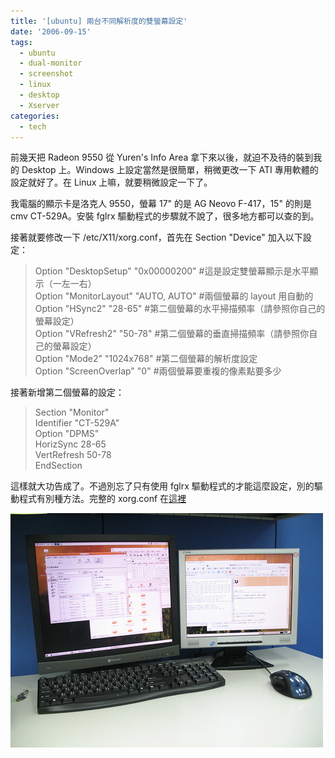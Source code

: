 ```yaml
---
title: '[ubuntu] 兩台不同解析度的雙螢幕設定'
date: '2006-09-15'
tags:
  - ubuntu
  - dual-monitor
  - screenshot
  - linux
  - desktop
  - Xserver
categories:
  - tech
---
```

前幾天把 Radeon 9550 從 Yuren's Info Area 拿下來以後，就迫不及待的裝到我的 Desktop 上。Windows 上設定當然是很簡單，稍微更改一下 ATI 專用軟體的設定就好了。在 Linux 上嘛，就要稍微設定一下了。  
  
我電腦的顯示卡是洛克人 9550，螢幕 17" 的是 AG Neovo F-417，15" 的則是 cmv CT-529A。安裝 fglrx 驅動程式的步驟就不說了，很多地方都可以查的到。  
  
接著就要修改一下 /etc/X11/xorg.conf，首先在 Section "Device" 加入以下設定：  

>   
> Option "DesktopSetup" "0x00000200" #這是設定雙螢幕顯示是水平顯示（一左一右）  
> Option "MonitorLayout" "AUTO, AUTO" #兩個螢幕的 layout 用自動的  
> Option "HSync2" "28-65" #第二個螢幕的水平掃描頻率（請參照你自己的螢幕設定）  
> Option "VRefresh2" "50-78" #第二個螢幕的垂直掃描頻率（請參照你自己的螢幕設定）  
> Option "Mode2" "1024x768" #第二個螢幕的解析度設定  
> Option "ScreenOverlap" "0" #兩個螢幕要重複的像素點要多少  

  
  
接著新增第二個螢幕的設定：  

>   
> Section "Monitor"  
> Identifier "CT-529A"  
> Option "DPMS"  
> HorizSync 28-65  
> VertRefresh 50-78  
> EndSection  

  
  
這樣就大功告成了。不過別忘了只有使用 fglrx 驅動程式的才能這麼設定，別的驅動程式有別種方法。完整的 xorg.conf 在[這裡](http://yurenju.googlepages.com/xorg.conf)  
  
[![ubuntu dual-monitor](images/0.jpg)](http://www.flickr.com/photos/yurenju/243708245/ "Photo Sharing")